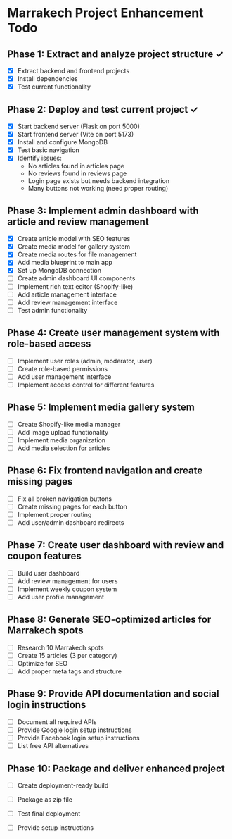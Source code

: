 # Marrakech Project Enhancement Todo

## Phase 1: Extract and analyze project structure ✓
- [x] Extract backend and frontend projects
- [x] Install dependencies
- [x] Test current functionality

## Phase 2: Deploy and test current project ✓
- [x] Start backend server (Flask on port 5000)
- [x] Start frontend server (Vite on port 5173)
- [x] Install and configure MongoDB
- [x] Test basic navigation
- [x] Identify issues:
  - No articles found in articles page
  - No reviews found in reviews page
  - Login page exists but needs backend integration
  - Many buttons not working (need proper routing)

## Phase 3: Implement admin dashboard with article and review management
- [x] Create article model with SEO features
- [x] Create media model for gallery system
- [x] Create media routes for file management
- [x] Add media blueprint to main app
- [x] Set up MongoDB connection
- [ ] Create admin dashboard UI components
- [ ] Implement rich text editor (Shopify-like)
- [ ] Add article management interface
- [ ] Add review management interface
- [ ] Test admin functionality

## Phase 4: Create user management system with role-based access
- [ ] Implement user roles (admin, moderator, user)
- [ ] Create role-based permissions
- [ ] Add user management interface
- [ ] Implement access control for different features

## Phase 5: Implement media gallery system
- [ ] Create Shopify-like media manager
- [ ] Add image upload functionality
- [ ] Implement media organization
- [ ] Add media selection for articles

## Phase 6: Fix frontend navigation and create missing pages
- [ ] Fix all broken navigation buttons
- [ ] Create missing pages for each button
- [ ] Implement proper routing
- [ ] Add user/admin dashboard redirects

## Phase 7: Create user dashboard with review and coupon features
- [ ] Build user dashboard
- [ ] Add review management for users
- [ ] Implement weekly coupon system
- [ ] Add user profile management

## Phase 8: Generate SEO-optimized articles for Marrakech spots
- [ ] Research 10 Marrakech spots
- [ ] Create 15 articles (3 per category)
- [ ] Optimize for SEO
- [ ] Add proper meta tags and structure

## Phase 9: Provide API documentation and social login instructions
- [ ] Document all required APIs
- [ ] Provide Google login setup instructions
- [ ] Provide Facebook login setup instructions
- [ ] List free API alternatives

## Phase 10: Package and deliver enhanced project
- [ ] Create deployment-ready build
- [ ] Package as zip file
- [ ] Test final deployment
- [ ] Provide setup instructions


